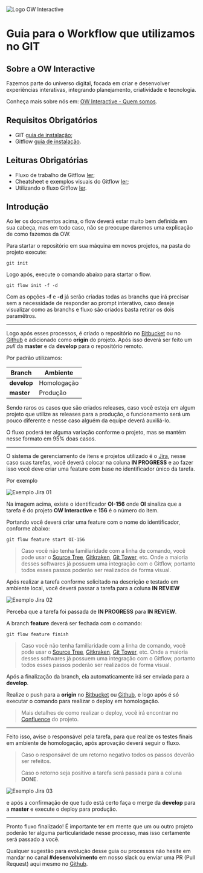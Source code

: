 ![Logo OW Interactive](https://github.com/owInteractive/OW-GIT-workflow/raw/master/media/logo.jpg "OW Interactive")

# Guia para o Workflow que utilizamos no GIT

## Sobre a OW Interactive
Fazemos parte do universo digital, focada em criar e desenvolver experiências interativas, integrando planejamento, criatividade e tecnologia.

Conheça mais sobre nós em: [OW Interactive - Quem somos](http://www.owinteractive.com/quem-somos/).

## Requisitos Obrigatórios
- GIT [guia de instalação](https://git-scm.com/book/en/v2/Getting-Started-Installing-Git);
- Gitflow [guia de instalação](https://danielkummer.github.io/git-flow-cheatsheet/index.pt_BR.html).

## Leituras Obrigatórias
- Fluxo de trabalho de Gitflow [ler](https://www.atlassian.com/br/git/tutorials/comparing-workflows/gitflow-workflow);
- Cheatsheet e exemplos visuais do Gitflow [ler](https://danielkummer.github.io/git-flow-cheatsheet/index.pt_BR.html);
- Utilizando o fluxo Gitflow [ler](https://medium.com/trainingcenter/utilizando-o-fluxo-git-flow-e63d5e0d5e04).

## Introdução
Ao ler os documentos acima, o flow deverá estar muito bem definida em sua cabeça, mas em todo caso, não se preocupe daremos uma explicação de como fazemos da OW.

Para startar o repositório em sua máquina em novos projetos, na pasta do projeto execute:

```git init```

Logo após, execute o comando abaixo para startar o flow.

```git flow init -f -d```

Com as opções **-f** e **-d** já serão criadas todas as branchs que irá precisar sem a necessidade de responder ao prompt interativo, caso deseje visualizar como as branchs e fluxo são criados basta retirar os dois paramêtros.

----------

Logo após esses processos, é criado o repositório no [Bitbucket](https://bitbucket.org/owinteractive) ou no [Github](https://github.com/owinteractive) e adicionado como **origin** do projeto. Após isso deverá ser feito um *pull* da **master** e da **develop** para o repositório remoto.

Por padrão utilizamos: 

| Branch    |Ambiente    |   
|-----------|------------|
|**develop**| Homologação| 
|**master** |Produção    | 

Sendo raros os casos que são criados releases, caso você esteja em algum projeto que utilize as releases para a produção, o funcionamento será um pouco diferente e nesse caso alguém da equipe deverá auxiliá-lo.

O fluxo poderá ter alguma variação conforme o projeto, mas se mantém nesse formato em 95% doas casos.

----------

O sistema de gerenciamento de itens e projetos utilizado é o [Jira](https://www.atlassian.com/br/software/jira), nesse caso suas tarefas, você deverá colocar na coluna **IN PROGRESS** e  ao fazer isso você deve criar uma feature com base no identificador único da tarefa.

Por exemplo

![Exemplo Jira 01](https://github.com/owInteractive/OW-GIT-workflow/raw/master/media/jira-01.jpg "Exemplo Jira 01")

Na imagem acima, existe o identificador **OI-156** onde **OI** sinaliza que a tarefa é do projeto **OW Interactive** e **156** é o número do item.

Portando você deverá criar uma feature com o nome do identificador, conforme abaixo:

```git flow feature start OI-156```

> Caso você não tenha familiaridade com a linha de comando, você pode usar o [Source Tree](https://www.sourcetreeapp.com/), [Gitkraken](https://www.gitkraken.com/), [Git Tower](https://www.git-tower.com/mac), etc. Onde  a maioria desses softwares já possuem uma integração com o Gitflow, portanto todos esses passos poderão ser realizados de forma visual.

Após realizar a tarefa conforme solicitado na descrição e testado em ambiente local, você deverá passar a tarefa para a coluna **IN REVIEW**

![Exemplo Jira 02](https://github.com/owInteractive/OW-GIT-workflow/raw/master/media/jira-02.jpg "Exemplo Jira 02")

Perceba que a tarefa foi passada de  **IN PROGRESS** para **IN REVIEW**.

A branch **feature** deverá ser fechada com o comando:

```git flow feature finish```

> Caso você não tenha familiaridade com a linha de comando, você pode usar o [Source Tree](https://www.sourcetreeapp.com/), [Gitkraken](https://www.gitkraken.com/), [Git Tower](https://www.git-tower.com/mac), etc. Onde  a maioria desses softwares já possuem uma integração com o Gitflow, portanto todos esses passos poderão ser realizados de forma visual.

Após a finalização da branch, ela automaticamente irá ser enviada para a **develop**.

Realize o push para a **origin** no [Bitbucket](https://bitbucket.org/owinteractive) ou [Github](https://github.com/owinteractive), e logo após é só executar o comando para realizar o deploy em homologação.

> Mais detalhes de como realizar o deploy, você irá encontrar no [Confluence](https://www.atlassian.com/br/software/confluence) do projeto.

----------

Feito isso, avise o responsável pela tarefa, para que realize os testes finais em ambiente de homologação, após aprovação deverá seguir o fluxo.

> Caso o responsável de um retorno negativo todos os passos deverão ser refeitos.
>
> Caso o retorno seja positivo a tarefa será passada para a coluna **DONE**.

![Exemplo Jira 03](https://github.com/owInteractive/OW-GIT-workflow/raw/master/media/jira-03.jpg "Exemplo Jira 03")

e após a confirmação de que tudo está certo faça o merge da **develop** para a **master** e execute o deploy para produção.

----------

Pronto fluxo finalizado! É importante ter em mente que um ou outro projeto poderão ter alguma particularidade nesse processo, mas isso certamente será passado a você. 

Qualquer sugestão para evolução desse guia ou processos não hesite em mandar no canal **#desenvolvimento** em nosso slack ou enviar uma PR (Pull Request) aqui mesmo no [Github](https://github.com/owinteractive).
